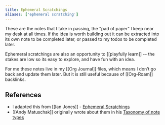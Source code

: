 ```yaml
---
title: Ephemeral Scratchings
aliases: ['ephemeral scratching']
---
```


These are the notes that I take in passing, the "pad of paper" I keep near my desk at all times. If the idea is worth building out it can be extracted into its own note to be completed later, or passed to my todos to be completed later.

Ephemeral scratchings are also an opportunity to [[playfully learn]] -- the stakes are low so its easy to explore, and have fun with an idea.

For me these notes live in my [[Org Journal]] files, which means I don&rsquo;t go back and update them later. But it is still useful because of [[Org-Roam]] backlinks.


## References

- I adapted this from [[Ian Jones]] - [Ephemeral Scratchings](https://www.ianjones.us/ephemeral-scratchings)
- [[Andy Matuschak]] originally wrote about them in his [Taxonomy of note types](https://notes.andymatuschak.org/Taxonomy_of_note_types)

